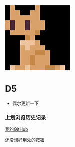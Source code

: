 ![logo](_media/logo.png)

# **D5**


* 偶尔更新一下


### 上划浏览历史记录



[我的GitHub](<https://github.com/D5rrr>)



[还没想好用处的按钮]()